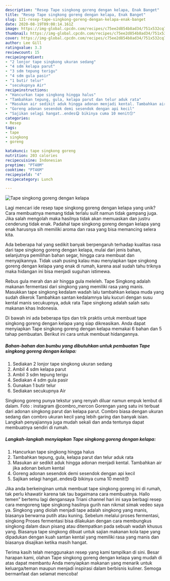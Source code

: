 ```yaml
---
description: "Resep Tape singkong goreng dengan kelapa, Enak Banget"
title: "Resep Tape singkong goreng dengan kelapa, Enak Banget"
slug: 121-resep-tape-singkong-goreng-dengan-kelapa-enak-banget
date: 2020-08-19T09:08:14.161Z
image: https://img-global.cpcdn.com/recipes/c75ee2d854b8ad34/751x532cq70/tape-singkong-goreng-dengan-kelapa-foto-resep-utama.jpg
thumbnail: https://img-global.cpcdn.com/recipes/c75ee2d854b8ad34/751x532cq70/tape-singkong-goreng-dengan-kelapa-foto-resep-utama.jpg
cover: https://img-global.cpcdn.com/recipes/c75ee2d854b8ad34/751x532cq70/tape-singkong-goreng-dengan-kelapa-foto-resep-utama.jpg
author: Lee Gill
ratingvalue: 3.3
reviewcount: 15
recipeingredient:
- "2 lonjor tape singkong ukuran sedang"
- "4 sdm kelapa parut"
- "3 sdm tepung terigu"
- "4 sdm gula pasir"
- "1 butir telur"
- "secukupnya Air"
recipeinstructions:
- "Hancurkan tape singkong hingga halus"
- "Tambahkan tepung, gula, kelapa parut dan telur aduk rata"
- "Masukan air sedikit aduk hingga adonan menjadi kental. Tambahkan air jika adonan belum kental"
- "Goreng adonan sesendok demi sesendok dengan api kecil"
- "Sajikan selagi hangat..endes😋 bikinya cuma 10 menit😙"
categories:
- Resep
tags:
- tape
- singkong
- goreng

katakunci: tape singkong goreng 
nutrition: 203 calories
recipecuisine: Indonesian
preptime: "PT40M"
cooktime: "PT46M"
recipeyield: "4"
recipecategory: Lunch

---
```



![Tape singkong goreng dengan kelapa](https://img-global.cpcdn.com/recipes/c75ee2d854b8ad34/751x532cq70/tape-singkong-goreng-dengan-kelapa-foto-resep-utama.jpg)

Lagi mencari ide resep tape singkong goreng dengan kelapa yang unik? Cara membuatnya memang tidak terlalu sulit namun tidak gampang juga. Jika salah mengolah maka hasilnya tidak akan memuaskan dan justru cenderung tidak enak. Padahal tape singkong goreng dengan kelapa yang enak harusnya sih memiliki aroma dan rasa yang bisa memancing selera kita.

Ada beberapa hal yang sedikit banyak berpengaruh terhadap kualitas rasa dari tape singkong goreng dengan kelapa, mulai dari jenis bahan, selanjutnya pemilihan bahan segar, hingga cara membuat dan menyajikannya. Tidak usah pusing kalau mau menyiapkan tape singkong goreng dengan kelapa yang enak di rumah, karena asal sudah tahu triknya maka hidangan ini bisa menjadi suguhan istimewa.

Rebus gula merah dan air hingga gula meleleh. Tape Singkong adalah makanan fermentasi dari singkong yang memiliki rasa yang manis. Masukkan tape singkong kedalam wadah lalu tambahkan kelapa muda yang sudah dikerok Tambahkan santan kedalamnya lalu kucuri dengan susu kental manis secukupnya, aduk rata Tape singkong adalah salah satu makanan khas Indonesia.


Di bawah ini ada beberapa tips dan trik praktis untuk membuat tape singkong goreng dengan kelapa yang siap dikreasikan. Anda dapat menyiapkan Tape singkong goreng dengan kelapa memakai 6 bahan dan 5 tahap pembuatan. Berikut ini cara untuk membuat hidangannya.

<!--inarticleads1-->

##### Bahan-bahan dan bumbu yang dibutuhkan untuk pembuatan Tape singkong goreng dengan kelapa:

1. Sediakan 2 lonjor tape singkong ukuran sedang
1. Ambil 4 sdm kelapa parut
1. Ambil 3 sdm tepung terigu
1. Sediakan 4 sdm gula pasir
1. Gunakan 1 butir telur
1. Sediakan secukupnya Air


Singkong goreng punya tekstur yang renyah diluar namun empuk lembut di dalam. Foto : instagram @combro_mercon Gorengan yang satu ini terbuat dari adonan singkong parut dan kelapa parut. Combro biasa dengan ukuran sedang dan combro ukuran kecil yang lebih garing dan banyak isian. Langkah penyajiannya juga mudah sekali dan anda tentunya dapat membuatnya sendiri di rumah. 

<!--inarticleads2-->

##### Langkah-langkah menyiapkan Tape singkong goreng dengan kelapa:

1. Hancurkan tape singkong hingga halus
1. Tambahkan tepung, gula, kelapa parut dan telur aduk rata
1. Masukan air sedikit aduk hingga adonan menjadi kental. Tambahkan air jika adonan belum kental
1. Goreng adonan sesendok demi sesendok dengan api kecil
1. Sajikan selagi hangat..endes😋 bikinya cuma 10 menit😙


Jika anda berkeinginan untuk membuat tape singkong goreng ini di rumah, tak perlu khawatir karena tak tau bagaimana cara membuatnya. Hallo temen&#34; bertemu lagi dengansaya Triani channel hari ini saya berbagi resep cara mengoreng tape singkong hasilnya gurih nan nikmat simak vedeo saya ya. Singkong yang diolah menjadi tape adalah singkong yang manis, biasanya berwarna putih atau kuning. Sebelum melalui proses fermentasi, singkong Proses fermentasi bisa dilakukan dengan cara membungkus singkong dalam daun pisang atau ditempatkan pada sebuah wadah khusus yang. Biasanya tape singkong dibuat untuk sajian makanan kola tape yang dipadukan dengan kuah santan kental yang memiliki rasa yang manis dan biasanya disajikan ketika masih hangat. 

Terima kasih telah menggunakan resep yang kami tampilkan di sini. Besar harapan kami, olahan Tape singkong goreng dengan kelapa yang mudah di atas dapat membantu Anda menyiapkan makanan yang menarik untuk keluarga/teman maupun menjadi inspirasi dalam berbisnis kuliner. Semoga bermanfaat dan selamat mencoba!
